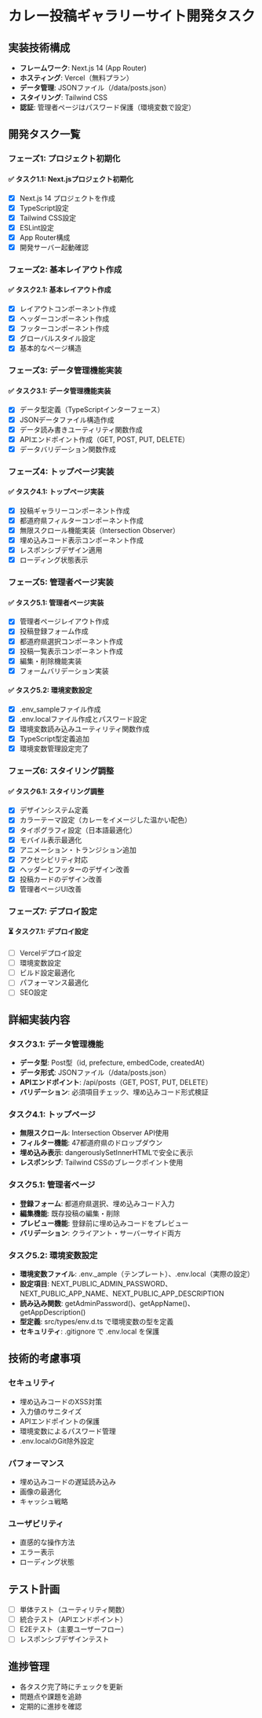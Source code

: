 # カレー投稿ギャラリーサイト開発タスク

## 実装技術構成
- **フレームワーク**: Next.js 14 (App Router)
- **ホスティング**: Vercel（無料プラン）
- **データ管理**: JSONファイル（/data/posts.json）
- **スタイリング**: Tailwind CSS
- **認証**: 管理者ページはパスワード保護（環境変数で設定）

## 開発タスク一覧

### フェーズ1: プロジェクト初期化
#### ✅ タスク1.1: Next.jsプロジェクト初期化
- [x] Next.js 14 プロジェクトを作成
- [x] TypeScript設定
- [x] Tailwind CSS設定
- [x] ESLint設定
- [x] App Router構成
- [x] 開発サーバー起動確認

### フェーズ2: 基本レイアウト作成
#### ✅ タスク2.1: 基本レイアウト作成
- [x] レイアウトコンポーネント作成
- [x] ヘッダーコンポーネント作成
- [x] フッターコンポーネント作成
- [x] グローバルスタイル設定
- [x] 基本的なページ構造

### フェーズ3: データ管理機能実装
#### ✅ タスク3.1: データ管理機能実装
- [x] データ型定義（TypeScriptインターフェース）
- [x] JSONデータファイル構造作成
- [x] データ読み書きユーティリティ関数作成
- [x] APIエンドポイント作成（GET, POST, PUT, DELETE）
- [x] データバリデーション関数作成

### フェーズ4: トップページ実装
#### ✅ タスク4.1: トップページ実装
- [x] 投稿ギャラリーコンポーネント作成
- [x] 都道府県フィルターコンポーネント作成
- [x] 無限スクロール機能実装（Intersection Observer）
- [x] 埋め込みコード表示コンポーネント作成
- [x] レスポンシブデザイン適用
- [x] ローディング状態表示

### フェーズ5: 管理者ページ実装
#### ✅ タスク5.1: 管理者ページ実装
- [x] 管理者ページレイアウト作成
- [x] 投稿登録フォーム作成
- [x] 都道府県選択コンポーネント作成
- [x] 投稿一覧表示コンポーネント作成
- [x] 編集・削除機能実装
- [x] フォームバリデーション実装

#### ✅ タスク5.2: 環境変数設定
- [x] .env_sampleファイル作成
- [x] .env.localファイル作成とパスワード設定
- [x] 環境変数読み込みユーティリティ関数作成
- [x] TypeScript型定義追加
- [x] 環境変数管理設定完了

### フェーズ6: スタイリング調整
#### ✅ タスク6.1: スタイリング調整
- [x] デザインシステム定義
- [x] カラーテーマ設定（カレーをイメージした温かい配色）
- [x] タイポグラフィ設定（日本語最適化）
- [x] モバイル表示最適化
- [x] アニメーション・トランジション追加
- [x] アクセシビリティ対応
- [x] ヘッダーとフッターのデザイン改善
- [x] 投稿カードのデザイン改善
- [x] 管理者ページUI改善

### フェーズ7: デプロイ設定
#### ⏳ タスク7.1: デプロイ設定
- [ ] Vercelデプロイ設定
- [ ] 環境変数設定
- [ ] ビルド設定最適化
- [ ] パフォーマンス最適化
- [ ] SEO設定

## 詳細実装内容

### タスク3.1: データ管理機能
- **データ型**: Post型（id, prefecture, embedCode, createdAt）
- **データ形式**: JSONファイル（/data/posts.json）
- **APIエンドポイント**: /api/posts（GET, POST, PUT, DELETE）
- **バリデーション**: 必須項目チェック、埋め込みコード形式検証

### タスク4.1: トップページ
- **無限スクロール**: Intersection Observer API使用
- **フィルター機能**: 47都道府県のドロップダウン
- **埋め込み表示**: dangerouslySetInnerHTMLで安全に表示
- **レスポンシブ**: Tailwind CSSのブレークポイント使用

### タスク5.1: 管理者ページ
- **登録フォーム**: 都道府県選択、埋め込みコード入力
- **編集機能**: 既存投稿の編集・削除
- **プレビュー機能**: 登録前に埋め込みコードをプレビュー
- **バリデーション**: クライアント・サーバーサイド両方

### タスク5.2: 環境変数設定
- **環境変数ファイル**: .env._ample（テンプレート）、.env.local（実際の設定）
- **設定項目**: NEXT_PUBLIC_ADMIN_PASSWORD、NEXT_PUBLIC_APP_NAME、NEXT_PUBLIC_APP_DESCRIPTION
- **読み込み関数**: getAdminPassword()、getAppName()、getAppDescription()
- **型定義**: src/types/env.d.ts で環境変数の型を定義
- **セキュリティ**: .gitignore で .env.local を保護

## 技術的考慮事項

### セキュリティ
- 埋め込みコードのXSS対策
- 入力値のサニタイズ
- APIエンドポイントの保護
- 環境変数によるパスワード管理
- .env.localのGit除外設定

### パフォーマンス
- 埋め込みコードの遅延読み込み
- 画像の最適化
- キャッシュ戦略

### ユーザビリティ
- 直感的な操作方法
- エラー表示
- ローディング状態

## テスト計画
- [ ] 単体テスト（ユーティリティ関数）
- [ ] 統合テスト（APIエンドポイント）
- [ ] E2Eテスト（主要ユーザーフロー）
- [ ] レスポンシブデザインテスト

## 進捗管理
- 各タスク完了時にチェックを更新
- 問題点や課題を追跡
- 定期的に進捗を確認